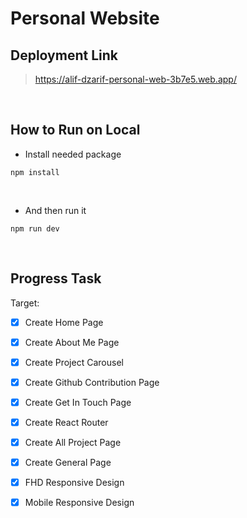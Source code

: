 # Personal Website

## Deployment Link
> https://alif-dzarif-personal-web-3b7e5.web.app/

&nbsp;

## How to Run on Local

- Install needed package
```
npm install
```

&nbsp;

- And then run it
```
npm run dev
```

<br>

## Progress Task
Target: 

- [x] Create Home Page
- [x] Create About Me Page
- [x] Create Project Carousel
- [x] Create Github Contribution Page
- [x] Create Get In Touch Page
- [x] Create React Router 
- [x] Create All Project Page 
- [x] Create General Page

- [X] FHD Responsive Design
- [X] Mobile Responsive Design

